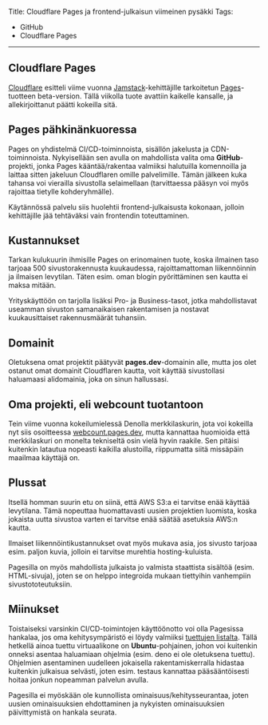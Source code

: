 Title: Cloudflare Pages ja frontend-julkaisun viimeinen pysäkki
Tags: 
  - GitHub
  - Cloudflare Pages
---

## Cloudflare Pages

[Cloudflare](https://www.cloudflare.com/) esitteli viime vuonna [Jamstack](https://en.wikipedia.org/wiki/Jamstack)-kehittäjille tarkoitetun [Pages](https://pages.cloudflare.com/)-tuotteen beta-version. Tällä viikolla tuote avattiin kaikelle kansalle, ja allekirjoittanut päätti kokeilla sitä.

## Pages pähkinänkuoressa

Pages on yhdistelmä CI/CD-toiminnoista, sisällön jakelusta ja CDN-toiminnoista. Nykyisellään sen avulla on mahdollista valita oma **GitHub**-projekti, jonka Pages kääntää/rakentaa valmiiksi halutuilla komennoilla ja laittaa sitten jakeluun Cloudflaren omille palvelimille. Tämän jälkeen kuka tahansa voi vierailla sivustolla selaimellaan (tarvittaessa pääsyn voi myös rajoittaa tietylle kohderyhmälle).

Käytännössä palvelu siis huolehtii frontend-julkaisusta kokonaan, jolloin kehittäjille jää tehtäväksi vain frontendin toteuttaminen.

## Kustannukset

Tarkan kulukuurin ihmisille Pages on erinomainen tuote, koska ilmainen taso tarjoaa 500 sivustorakennusta kuukaudessa, rajoittamattoman liikennöinnin ja ilmaisen levytilan. Täten esim. oman blogin pyörittäminen sen kautta ei maksa mitään.

Yrityskäyttöön on tarjolla lisäksi Pro- ja Business-tasot, jotka mahdollistavat useamman sivuston samanaikaisen rakentamisen ja nostavat kuukausittaiset rakennusmäärät tuhansiin.

## Domainit

Oletuksena omat projektit päätyvät **pages.dev**-domainin alle, mutta jos olet ostanut omat domainit Cloudflaren kautta, voit käyttää sivustollasi haluamaasi alidomainia, joka on sinun hallussasi.

## Oma projekti, eli webcount tuotantoon

Tein viime vuonna kokeilumielessä Denolla merkkilaskurin, jota voi kokeilla nyt siis osoitteessa [webcount.pages.dev](https://webcount.pages.dev), mutta kannattaa huomioida että merkkilaskuri on monelta tekniseltä osin vielä hyvin raakile. Sen pitäisi kuitenkin latautua nopeasti kaikilla alustoilla, riippumatta siitä missäpäin maailmaa käyttäjä on.

## Plussat

Itsellä homman suurin etu on siinä, että AWS S3:a ei tarvitse enää käyttää levytilana. Tämä nopeuttaa huomattavasti uusien projektien luomista, koska jokaista uutta sivustoa varten ei tarvitse enää säätää asetuksia AWS:n kautta.

Ilmaiset liikennöintikustannukset ovat myös mukava asia, jos sivusto tarjoaa esim. paljon kuvia, jolloin ei tarvitse murehtia hosting-kuluista.

Pagesilla on myös mahdollista julkaista jo valmista staattista sisältöä (esim. HTML-sivuja), joten se on helppo integroida mukaan tiettyihin vanhempiin sivustototeutuksiin.

## Miinukset

Toistaiseksi varsinkin CI/CD-toimintojen käyttöönotto voi olla Pagesissa hankalaa, jos oma kehitysympäristö ei löydy valmiiksi [tuettujen listalta](https://developers.cloudflare.com/pages/platform/build-configuration#language-support-and-tools). Tällä hetkellä ainoa tuettu virtuaalikone on **Ubuntu**-pohjainen, johon voi kuitenkin onneksi asentaa haluamiaan ohjelmia (esim. deno ei ole oletuksena tuettu). Ohjelmien asentaminen uudelleen jokaisella rakentamiskerralla hidastaa kuitenkin julkaisua selvästi, joten esim. testaus kannattaa pääsääntöisesti hoitaa jonkun nopeamman palvelun avulla.

Pagesilla ei myöskään ole kunnollista ominaisuus/kehitysseurantaa, joten uusien ominaisuuksien ehdottaminen ja nykyisten ominaisuuksien päivittymistä on hankala seurata.
